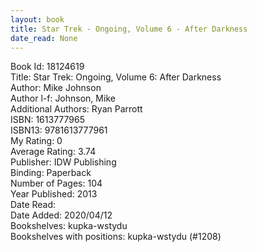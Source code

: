```yaml
---
layout: book
title: Star Trek - Ongoing, Volume 6 - After Darkness
date_read: None
---
```


Book Id: 18124619<br />
Title: Star Trek: Ongoing, Volume 6: After Darkness<br />
Author: Mike Johnson<br />
Author l-f: Johnson, Mike<br />
Additional Authors: Ryan Parrott<br />
ISBN: 1613777965<br />
ISBN13: 9781613777961<br />
My Rating: 0<br />
Average Rating: 3.74<br />
Publisher: IDW Publishing<br />
Binding: Paperback<br />
Number of Pages: 104<br />
Year Published: 2013<br />
Date Read: <br />
Date Added: 2020/04/12<br />
Bookshelves: kupka-wstydu<br />
Bookshelves with positions: kupka-wstydu (#1208)<br />

